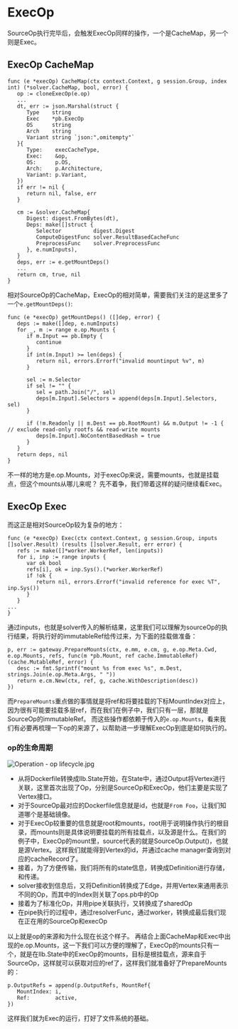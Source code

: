 # ExecOp

SourceOp执行完毕后，会触发ExecOp同样的操作，一个是CacheMap，另一个则是Exec。

## ExecOp CacheMap
```golang
func (e *execOp) CacheMap(ctx context.Context, g session.Group, index int) (*solver.CacheMap, bool, error) {
   op := cloneExecOp(e.op)
   ...
   dt, err := json.Marshal(struct {
      Type    string
      Exec    *pb.ExecOp
      OS      string
      Arch    string
      Variant string `json:",omitempty"`
   }{
      Type:    execCacheType,
      Exec:    &op,
      OS:      p.OS,
      Arch:    p.Architecture,
      Variant: p.Variant,
   })
   if err != nil {
      return nil, false, err
   }

   cm := &solver.CacheMap{
      Digest: digest.FromBytes(dt),
      Deps: make([]struct {
         Selector          digest.Digest
         ComputeDigestFunc solver.ResultBasedCacheFunc
         PreprocessFunc    solver.PreprocessFunc
      }, e.numInputs),
   }
   deps, err := e.getMountDeps()
   ...
   return cm, true, nil
}
```
相对SourceOp的CacheMap，ExecOp的相对简单，需要我们关注的是这里多了一个`e.getMountDeps()`:
```golang
func (e *execOp) getMountDeps() ([]dep, error) {
   deps := make([]dep, e.numInputs)
   for _, m := range e.op.Mounts {
      if m.Input == pb.Empty {
         continue
      }
      if int(m.Input) >= len(deps) {
         return nil, errors.Errorf("invalid mountinput %v", m)
      }

      sel := m.Selector
      if sel != "" {
         sel = path.Join("/", sel)
         deps[m.Input].Selectors = append(deps[m.Input].Selectors, sel)
      }

      if (!m.Readonly || m.Dest == pb.RootMount) && m.Output != -1 { // exclude read-only rootfs && read-write mounts
         deps[m.Input].NoContentBasedHash = true
      }
   }
   return deps, nil
}
```
不一样的地方是e.op.Mounts，对于execOp来说，需要mounts，也就是挂载点，但这个mounts从哪儿来呢？
先不着争，我们带着这样的疑问继续看Exec。

## ExecOp Exec
而这正是相对SourceOp较为复杂的地方：
```golang
func (e *execOp) Exec(ctx context.Context, g session.Group, inputs []solver.Result) (results []solver.Result, err error) {
   refs := make([]*worker.WorkerRef, len(inputs))
   for i, inp := range inputs {
      var ok bool
      refs[i], ok = inp.Sys().(*worker.WorkerRef)
      if !ok {
         return nil, errors.Errorf("invalid reference for exec %T", inp.Sys())
      }
   }
...
}
```
通过inputs，也就是solver传入的解析结果，这里我们可以理解为sourceOp的执行结果，将执行好的immutableRef给传过来，为下面的挂载做准备：
```golang
p, err := gateway.PrepareMounts(ctx, e.mm, e.cm, g, e.op.Meta.Cwd, e.op.Mounts, refs, func(m *pb.Mount, ref cache.ImmutableRef) (cache.MutableRef, error) {
   desc := fmt.Sprintf("mount %s from exec %s", m.Dest, strings.Join(e.op.Meta.Args, " "))
   return e.cm.New(ctx, ref, g, cache.WithDescription(desc))
})
```
而`PrepareMounts`重点做的事情就是将ref和将要挂载的下标MountIndex对应上，因为很有可能要挂载多层ref，而在我们在例子中，我们只有一层，那就是SourceOp的immutableRef。
而这些操作都依赖于传入的`e.op.Mounts`，看来我们有必要再梳理一下op的来源了，以帮助进一步理解ExecOp到底是如何执行的。

### op的生命周期
![Operation - op lifecycle.jpg](https://p9-juejin.byteimg.com/tos-cn-i-k3u1fbpfcp/94c2ef07f6c94aff8f2a4a7b49002cb6~tplv-k3u1fbpfcp-watermark.image?)

* 从将Dockerfile转换成llb.State开始，在State中，通过Output将Vertex进行关联，这里首次出现了Op，分别是SourceOp和ExecOp，他们主要是实现了Vertex接口。
* 对于SourceOp最对应的Dockerfile信息就是id，也就是`From Foo`，让我们知道哪个是基础镜像。
* 对于ExecOp较重要的信息就是root和mounts，root用于说明操作执行的根目录，而mounts则是具体说明要挂载的所有挂载点，以及源是什么。在我们的例子中，ExecOp的mount里，source代表的就是SourceOp.Output()，也就是源Vertex。这样我们就能得到Vertex的id，并通过cache manager查询到对应的cacheRecord了。
* 接着，为了方便传输，我们将所有的state信息，转换成Definition进行存储，和传递。
* solver接收到信息后，又将Definition转换成了Edge，并用Vertex来通用表示不同的Op，而其中的Index则关联了ops.pb中的Op
* 接着为了标准化Op，并用pipe关联执行，又转换成了sharedOp
* 在pipe执行的过程中，通过resolverFunc，通过worker，转换成最后我们现在正在用的SourceOp和execOp

以上就是op的来源和为什么现在长这个样子。
再结合上面CacheMap和Exec中出现的e.op.Mounts，这一下我们可以方便的理解了，ExecOp的mounts只有一个，就是在llb.State中的ExecOp的mounts，目标是根挂载点，源来自于SourceOp，这样就可以获取对应的ref了，这样我们就准备好了PrepareMounts的：
```golang
p.OutputRefs = append(p.OutputRefs, MountRef{
   MountIndex: i,
   Ref:        active,
})
```
这样我们就为Exec的运行，打好了文件系统的基础。
